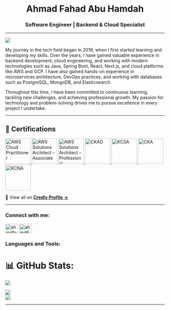<h1 align="center">Ahmad Fahad Abu Hamdah</h1>
<h3 align="center">Software Engineer | Backend & Cloud Specialist</h3>

---
[![](https://visitcount.itsvg.in/api?id=AhmdFahad&icon=5&color=0)](https://visitcount.itsvg.in)

My journey in the tech field began in 2019, when I first started learning and developing my skills. Over the years, I have gained valuable experience in backend development, cloud engineering, and working with modern technologies such as Java, Spring Boot, React, Next.js, and cloud platforms like AWS and GCP. I have also gained hands-on experience in microservices architecture, DevOps practices, and working with databases such as PostgreSQL, MongoDB, and Elasticsearch.

Throughout this time, I have been committed to continuous learning, tackling new challenges, and achieving professional growth. My passion for technology and problem-solving drives me to pursue excellence in every project I undertake.

---

## 🏅 Certifications

<p align="left">
  <a href="https://www.credly.com/badges/120c31a2-0e74-44f8-abf2-882599835d30" target="_blank">
    <img src="https://images.credly.com/size/340x340/images/00634f82-b07f-4bbd-a6bb-53de397fc3a6/image.png" alt="AWS Cloud Practitioner" width="80"/>
  </a>
  <a href="https://www.credly.com/badges/07659ec5-b07e-4d13-b157-e53d66b0a327" target="_blank">
    <img src="https://images.credly.com/size/110x110/images/0e284c3f-5164-4b21-8660-0d84737941bc/image.png" alt="AWS Solutions Architect – Associate" width="80"/>
  </a>
  <a href="https://www.credly.com/badges/3a2de6cc-58be-4a01-92f3-e028d373efb3/public_url" target="_blank">
    <img src="https://images.credly.com/size/110x110/images/217b52e3-77e5-4e82-a53e-83106ef9786f/aws-certified-solutions-architect-professional.png" alt="AWS Solutions Architect – Professional" width="80"/>
  </a>
  <a href="https://www.credly.com/badges/cb5fc404-6075-4565-81ee-0302b2b9731b/public_url" target="_blank">
    <img src="https://images.credly.com/size/110x110/images/2b5faba5-47da-4944-8cfd-4d3fbc2047e8/certified-kubernetes-application-developer-ckad.png" alt="CKAD" width="80"/>
  </a>
  <a href="https://www.credly.com/badges/bcd97e67-b1cf-4e55-9613-15259d0de040/public_url" target="_blank">
    <img src="https://images.credly.com/size/110x110/images/3f046f1d-81b6-4fde-8b8f-cfc2a71c1a54/certified-kubernetes-security-specialist-cksa.png" alt="KCSA" width="80"/>
  </a>
  <a href="https://www.credly.com/badges/772e75b5-e2c6-45ed-98cb-08d21c9fc649/public_url" target="_blank">
    <img src="https://images.credly.com/size/110x110/images/f88d800c-f84a-4c89-8c44-c6b5f3a7e0c7/certified-kubernetes-administrator-cka.png" alt="CKA" width="80"/>
  </a>
  <a href="https://www.credly.com/badges/9b21c8e6-4de2-44f9-b66d-fcc2f19ed27f/public_url" target="_blank">
    <img src="https://images.credly.com/size/110x110/images/77ed2c18-16a2-403d-8657-883f4b3f34f5/kcna-kubernetes-and-cloud-native-associate.png" alt="KCNA" width="80"/>
  </a>
</p>

<p>
  🧾 View all on <a href="https://www.credly.com/users/ahmad-abu-hamdah" target="_blank"><strong>Credly Profile →</strong></a>
</p>

---

<h3 align="left">Connect with me:</h3>
<p align="left">
<a href="https://linkedin.com/in/ahmdfahad" target="blank"><img align="center" src="https://raw.githubusercontent.com/rahuldkjain/github-profile-readme-generator/master/src/images/icons/Social/linked-in-alt.svg" alt="ahmdfahad" height="30" width="40" /></a>
<a href="https://www.leetcode.com/ahmd66699" target="blank"><img align="center" src="https://raw.githubusercontent.com/rahuldkjain/github-profile-readme-generator/master/src/images/icons/Social/leet-code.svg" alt="ahmd66699" height="30" width="40" /></a>
</p>

<h3 align="left">Languages and Tools:</h3>
<!-- [Your existing tools block remains unchanged] -->

# 📊 GitHub Stats:
![](https://github-readme-stats.vercel.app/api/top-langs/?username=AhmdFahad&theme=blueberry&hide_border=false&include_all_commits=true&count_private=true&layout=compact)

![](https://github-readme-stats.vercel.app/api?username=AhmdFahad&theme=blueberry&hide_border=false&include_all_commits=true&count_private=true)<br/>
![](https://github-readme-streak-stats.herokuapp.com/?user=AhmdFahad&theme=blueberry&hide_border=false)<br/>

----
<div align=center>
<!-- 
![dino](https://gitee.com/skykeyjoker/PicCloud/raw/master/img/dino.gif)
-->
</div>
